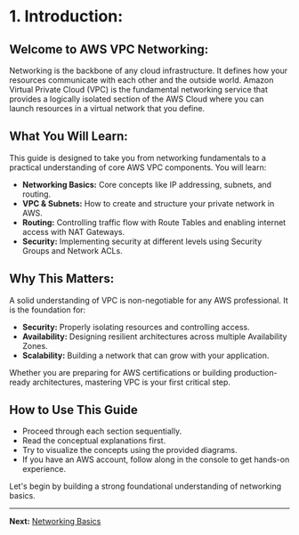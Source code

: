 # 1. Introduction:

## Welcome to AWS VPC Networking:

Networking is the backbone of any cloud infrastructure. It defines how your resources communicate with each other and the outside world. Amazon Virtual Private Cloud (VPC) is the fundamental networking service that provides a logically isolated section of the AWS Cloud where you can launch resources in a virtual network that you define.

## What You Will Learn:

This guide is designed to take you from networking fundamentals to a practical understanding of core AWS VPC components. You will learn:

- **Networking Basics:** Core concepts like IP addressing, subnets, and routing.
- **VPC & Subnets:** How to create and structure your private network in AWS.
- **Routing:** Controlling traffic flow with Route Tables and enabling internet access with NAT Gateways.
- **Security:** Implementing security at different levels using Security Groups and Network ACLs.

## Why This Matters:

A solid understanding of VPC is non-negotiable for any AWS professional. It is the foundation for:
- **Security:** Properly isolating resources and controlling access.
- **Availability:** Designing resilient architectures across multiple Availability Zones.
- **Scalability:** Building a network that can grow with your application.

Whether you are preparing for AWS certifications or building production-ready architectures, mastering VPC is your first critical step.

## How to Use This Guide

- Proceed through each section sequentially.
- Read the conceptual explanations first.
- Try to visualize the concepts using the provided diagrams.
- If you have an AWS account, follow along in the console to get hands-on experience.

Let's begin by building a strong foundational understanding of networking basics.

---

**Next:** [Networking Basics](../SECTION-2-NETWORKING-IN-CLOUD/02-networking-basics.md)
